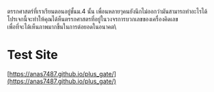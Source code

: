 ตรรกศาสตร์ที่เราเรียนตอนอยู่ชั้นม.4 นั้น เพื่อนหลายๆคนยังนึกไม่ออกว่ามันสามารถทำอะไรได้\
โปรเจกนี้จะทำให้คุณได้ห็นตรรกศาสตรที่อยู่ในวงจรการบวกเลขของเครื่องคิดเลข\
เพื่อที่จะได้เห็นภาพมากขึ้นในการต่อยอดในอนาคต\

# Test Site
[https://anas7487.github.io/plus_gate/](https://anas7487.github.io/plus_gate/)
